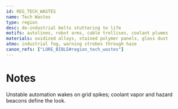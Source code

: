 ```yaml
---
id: REG_TECH_WASTES
name: Tech Wastes
type: region
desc: de-industrial belts stuttering to life
motifs: autolines, robot arms, cable trellises, coolant plumes
materials: oxidized alloys, stained polymer panels, glass dust
atmo: industrial fog, warning strobes through haze
canon_refs: ["LORE_BIBLE#region_tech_wastes"]
---
```


# Notes

Unstable automation wakes on grid spikes; coolant vapor and hazard beacons define the look.
